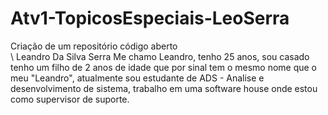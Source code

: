 # Atv1-TopicosEspeciais-LeoSerra
Criação de um repositório código aberto  
\\ Leandro Da Silva Serra 
Me chamo Leandro, tenho 25 anos, sou casado tenho um filho de 2 anos de idade que por sinal tem o mesmo nome que o meu "Leandro", atualmente sou estudante de ADS - Analise e desenvolvimento de sistema, trabalho em uma software house onde estou como supervisor de suporte.
